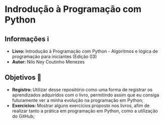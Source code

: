 <h1>Indrodução à Programação com Python</h1>
<h2>Informações ℹ️</h2>
<ul>
  <li><strong>Livro: </strong>Introdução à Programação com Python - Algoritmos e lógica de programação para iniciantes (Edição 03)</li>
  <li><strong>Autor: </strong>Nilo Ney Coutinho Menezes</li>
</ul>
<h2>Objetivos 🎯</h2>
<ul>
  <li><strong>Registro: </strong>Utilizar desse repositório como uma forma de registrar os aprendizados adquiridos com o livro, permitindo assim que eu consiga futuramente ver a minha evolução na programação em Python;</li>
  <li><strong>Exercícios: </strong>Mostrar alguns exercícios proposto nos livros, afim de realizar tanto a prática em programação em Python, como a utilização do GitHub;</li>
</ul>
